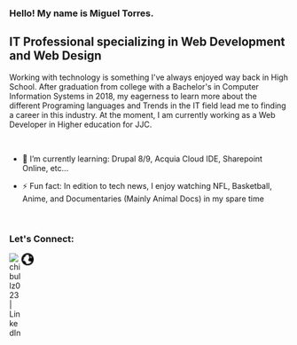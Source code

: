 ### Hello! My name is Miguel Torres.

## IT Professional specializing in Web Development and Web Design

Working with technology is something I've always enjoyed way back in High School. After graduation from college with a Bachelor's in Computer Information Systems in 2018, my eagerness to learn more about the different Programing languages and Trends in the IT field lead me to finding a career in this industry. At the moment, I am currently working as a Web Developer in Higher education for JJC.

<br />

- 🌱 I’m currently learning: Drupal 8/9, Acquia Cloud IDE, Sharepoint Online, etc...

- ⚡ Fun fact: In edition to tech news, I enjoy watching NFL, Basketball, Anime, and Documentaries (Mainly Animal Docs) in my spare time

<br />

### Let's Connect:
[<img align="left" alt="chibullz023 | LinkedIn" width="22px" src="https://cdn.jsdelivr.net/npm/simple-icons@v3/icons/linkedin.svg" />][linkedin]
[<img align="left" alt="chibullz023" width="22px" src="https://raw.githubusercontent.com/iconic/open-iconic/master/svg/globe.svg">][website]

<br />

[linkedin]: https://www.linkedin.com/in/mtorres020/
[website]: https://chibullz023.github.io/modern_portfolio/index.html

